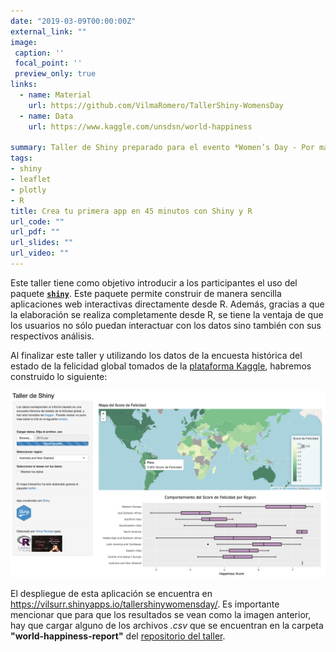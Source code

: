 ```yaml
---
date: "2019-03-09T00:00:00Z"
external_link: ""
image:
 caption: ''
 focal_point: ''
 preview_only: true
links:
  - name: Material
    url: https://github.com/VilmaRomero/TallerShiny-WomensDay
  - name: Data
    url: https://www.kaggle.com/unsdsn/world-happiness

summary: Taller de Shiny preparado para el evento *Women’s Day - Por más mujeres en tecnología*.
tags:
- shiny
- leaflet
- plotly
- R
title: Crea tu primera app en 45 minutos con Shiny y R
url_code: ""
url_pdf: ""
url_slides: ""
url_video: ""
---
```


Este taller tiene como objetivo introducir a los participantes el uso del paquete [**`shiny`**](https://shiny.rstudio.com). Este paquete permite construir de manera sencilla aplicaciones web interactivas directamente desde R. Además, gracias a que la elaboración se realiza completamente desde R, se tiene la ventaja de que los usuarios no sólo puedan interactuar con los datos sino también con sus respectivos análisis.

Al finalizar este taller y utilizando los datos de la encuesta histórica del estado de la felicidad global tomados de la [plataforma Kaggle](https://www.kaggle.com/unsdsn/world-happiness), habremos construido lo siguiente:

![](featured.png)

El despliegue de esta aplicación se encuentra en <https://vilsurr.shinyapps.io/tallershinywomensday/>. Es importante mencionar que para que los resultados se vean como la imagen anterior, hay que cargar alguno de los archivos *.csv* que se encuentran en la carpeta **"world-happiness-report"** del [repositorio del taller](https://github.com/VilmaRomero/TallerShiny-WomensDay).

